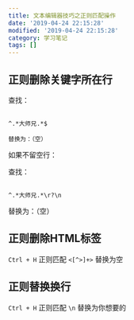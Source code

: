 ```yaml
---
title: 文本编辑器技巧之正则匹配操作
date: '2019-04-24 22:15:28'
modified: '2019-04-24 22:15:28'
category: 学习笔记
tags: []
---
```


## 正则删除关键字所在行
查找：
```
^.*大师兄.*$
替换为：（空）
```
如果不留空行：
查找：
```
^.*大师兄.*\r?\n
```
替换为：（空）

## 正则删除HTML标签
`Ctrl + H` 正则匹配 `<[^>]+>` 替换为空

## 正则替换换行
`Ctrl + H` 正则匹配 `\n` 替换为你想要的